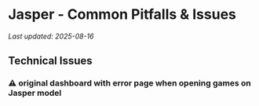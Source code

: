 # Jasper - Common Pitfalls & Issues

*Last updated: 2025-08-16*

## Technical Issues

### ⚠️ original dashboard with error page when opening games on Jasper model

